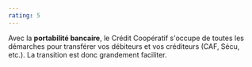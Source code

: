 ```yaml
---
rating: 5
---
```


Avec la **portabilité bancaire**, le Crédit Coopératif s'occupe de toutes les démarches pour transférer vos débiteurs et vos créditeurs (CAF, Sécu, etc.). La transition est donc grandement faciliter.
